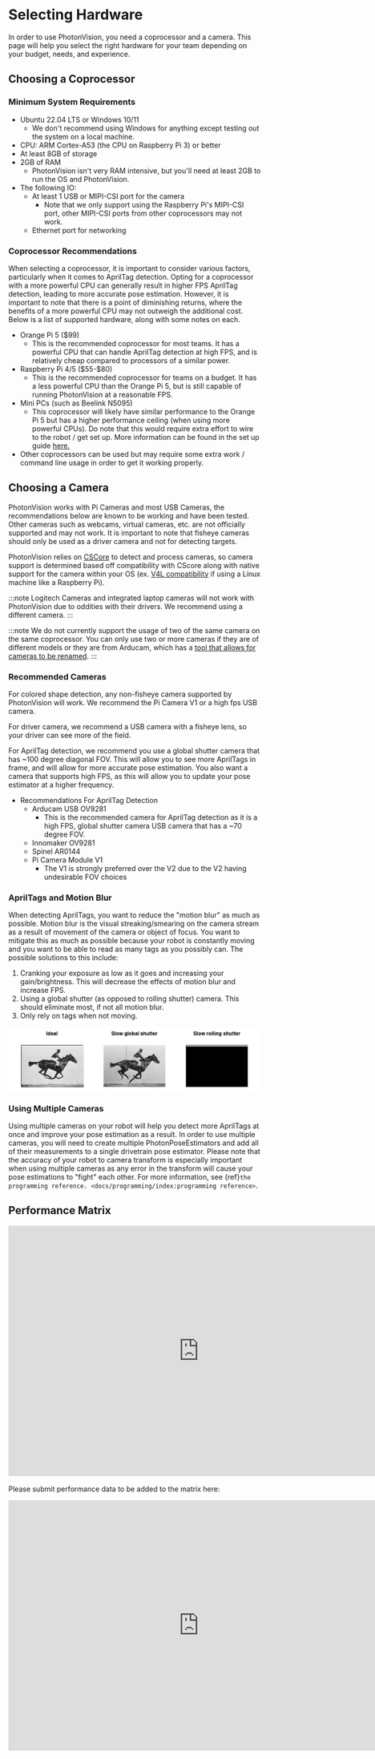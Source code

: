 # Selecting Hardware

In order to use PhotonVision, you need a coprocessor and a camera. This page will help you select the right hardware for your team depending on your budget, needs, and experience.

## Choosing a Coprocessor

### Minimum System Requirements

- Ubuntu 22.04 LTS or Windows 10/11
  - We don't recommend using Windows for anything except testing out the system on a local machine.
- CPU: ARM Cortex-A53 (the CPU on Raspberry Pi 3) or better
- At least 8GB of storage
- 2GB of RAM
  - PhotonVision isn't very RAM intensive, but you'll need at least 2GB to run the OS and PhotonVision.
- The following IO:
  - At least 1 USB or MIPI-CSI port for the camera
    - Note that we only support using the Raspberry Pi's MIPI-CSI port, other MIPI-CSI ports from other coprocessors may not work.
  - Ethernet port for networking

### Coprocessor Recommendations

When selecting a coprocessor, it is important to consider various factors, particularly when it comes to AprilTag detection. Opting for a coprocessor with a more powerful CPU can generally result in higher FPS AprilTag detection, leading to more accurate pose estimation. However, it is important to note that there is a point of diminishing returns, where the benefits of a more powerful CPU may not outweigh the additional cost. Below is a list of supported hardware, along with some notes on each.

- Orange Pi 5 (\$99)
  - This is the recommended coprocessor for most teams. It has a powerful CPU that can handle AprilTag detection at high FPS, and is relatively cheap compared to processors of a similar power.
- Raspberry Pi 4/5 (\$55-\$80)
  - This is the recommended coprocessor for teams on a budget. It has a less powerful CPU than the Orange Pi 5, but is still capable of running PhotonVision at a reasonable FPS.
- Mini PCs (such as Beelink N5095)
  - This coprocessor will likely have similar performance to the Orange Pi 5 but has a higher performance ceiling (when using more powerful CPUs). Do note that this would require extra effort to wire to the robot / get set up. More information can be found in the set up guide [here.](https://docs.google.com/document/d/1lOSzG8iNE43cK-PgJDDzbwtf6ASyf4vbW8lQuFswxzw/edit?usp=drivesdk)
- Other coprocessors can be used but may require some extra work / command line usage in order to get it working properly.

## Choosing a Camera

PhotonVision works with Pi Cameras and most USB Cameras, the recommendations below are known to be working and have been tested. Other cameras such as webcams, virtual cameras, etc. are not officially supported and may not work. It is important to note that fisheye cameras should only be used as a driver camera and not for detecting targets.

PhotonVision relies on [CSCore](https://github.com/wpilibsuite/allwpilib/tree/main/cscore) to detect and process cameras, so camera support is determined based off compatibility with CScore along with native support for the camera within your OS (ex. [V4L compatibility](https://en.wikipedia.org/wiki/Video4Linux) if using a Linux machine like a Raspberry Pi).

:::note
Logitech Cameras and integrated laptop cameras will not work with PhotonVision due to oddities with their drivers. We recommend using a different camera.
:::

:::note
We do not currently support the usage of two of the same camera on the same coprocessor. You can only use two or more cameras if they are of different models or they are from Arducam, which has a [tool that allows for cameras to be renamed](https://docs.arducam.com/UVC-Camera/Serial-Number-Tool-Guide/).
:::

### Recommended Cameras

For colored shape detection, any non-fisheye camera supported by PhotonVision will work. We recommend the Pi Camera V1 or a high fps USB camera.

For driver camera, we recommend a USB camera with a fisheye lens, so your driver can see more of the field.

For AprilTag detection, we recommend you use a global shutter camera that has ~100 degree diagonal FOV. This will allow you to see more AprilTags in frame, and will allow for more accurate pose estimation. You also want a camera that supports high FPS, as this will allow you to update your pose estimator at a higher frequency.

- Recommendations For AprilTag Detection
  - Arducam USB OV9281
    - This is the recommended camera for AprilTag detection as it is a high FPS, global shutter camera USB camera that has a ~70 degree FOV.
  - Innomaker OV9281
  - Spinel AR0144
  - Pi Camera Module V1
    - The V1 is strongly preferred over the V2 due to the V2 having undesirable FOV choices

### AprilTags and Motion Blur

When detecting AprilTags, you want to reduce the "motion blur" as much as possible. Motion blur is the visual streaking/smearing on the camera stream as a result of movement of the camera or object of focus. You want to mitigate this as much as possible because your robot is constantly moving and you want to be able to read as many tags as you possibly can. The possible solutions to this include:

1. Cranking your exposure as low as it goes and increasing your gain/brightness. This will decrease the effects of motion blur and increase FPS.
2. Using a global shutter (as opposed to rolling shutter) camera. This should eliminate most, if not all motion blur.
3. Only rely on tags when not moving.

<img src="images/motionblur.gif" align="center"/>

### Using Multiple Cameras

Using multiple cameras on your robot will help you detect more AprilTags at once and improve your pose estimation as a result. In order to use multiple cameras, you will need to create multiple PhotonPoseEstimators and add all of their measurements to a single drivetrain pose estimator. Please note that the accuracy of your robot to camera transform is especially important when using multiple cameras as any error in the transform will cause your pose estimations to "fight" each other. For more information, see \{ref}`the programming reference. <docs/programming/index:programming reference>`.

## Performance Matrix


<iframe src="https://docs.google.com/spreadsheets/d/e/2PACX-1vTojOew2d2NQY4PRA98vjkS1ECZ2YNvods-aOdk2x-Q4aF_7r4mcwlyTe8GjUKmUxEiVgGNnJNhEdyd/pubhtml?gid=1779881081&amp;single=true&amp;widget=true&amp;headers=false" width="760" height="500" frameborder="0" marginheight="0" marginwidth="0">Loading…</iframe>


Please submit performance data to be added to the matrix here:


<iframe src="https://docs.google.com/forms/d/e/1FAIpQLSf5iK3pX0Tn8bxpRYgcTAy4scUu14rUvJqkTyfzoKc-GiV7Vg/viewform?embedded=true" width="760" height="500" frameborder="0" marginheight="0" marginwidth="0">Loading…</iframe>

